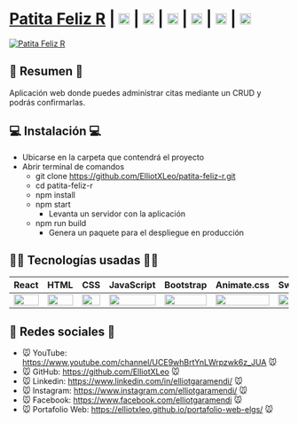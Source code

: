 # [Patita Feliz R](https://patita-feliz-r.netlify.app) | [<img src="https://i.postimg.cc/dtPYcvbM/youtube.png" alt="YouTube" height="20px"/>](https://www.youtube.com/channel/UCE9whBrtYnLWrpzwk6z_JUA) | [<img src="https://i.postimg.cc/5NBMxTJX/github.png" alt="GitHub" height="20px"/>](https://github.com/ElliotXLeo) | [<img src="https://i.postimg.cc/J7BLFtdc/linkedin.png" alt="Linkedin" height="20px"/>](https://www.linkedin.com/in/elliotgaramendi/) | [<img src="https://i.postimg.cc/sfJtqS4W/instagram.png" alt="Instagram" height="20px"/>](https://www.instagram.com/elliotgaramendi/) | [<img src="https://i.postimg.cc/7YHyZXZX/facebook.png" alt="Facebook" height="20px"/>](https://www.facebook.com/elliotgaramendi) | [<img src="https://i.postimg.cc/65TVxg9t/world-globe.png" alt="Portafolio Web" height="20px"/>](https://elliotxleo.github.io/portafolio-web-elgs/)

[![Patita Feliz R](https://i.postimg.cc/gJtMnC05/patita-feliz-r.png)](https://patita-feliz-r.netlify.app)

## 📜 Resumen 📜
Aplicación web donde puedes administrar citas mediante un CRUD y podrás confirmarlas.

## 💻 Instalación 💻
- Ubicarse en la carpeta que contendrá el proyecto
- Abrir terminal de comandos
  - git clone https://github.com/ElliotXLeo/patita-feliz-r.git
  - cd patita-feliz-r
  - npm install
  - npm start
    - Levanta un servidor con la aplicación
  - npm run build
    - Genera un paquete para el despliegue en producción

## 👨‍💻 Tecnologías usadas 👨‍💻
<table>
  <thead>
    <tr>
      <th>React</th>
      <th>HTML</th>
      <th>CSS</th>
      <th>JavaScript</th>
      <th>Bootstrap</th>
      <th>Animate.css</th>
      <th>SweetAler2</th>
    </tr>
  </thead>
  <tbody>
    <tr>
      <td>
        <img src="https://upload.wikimedia.org/wikipedia/commons/thumb/a/a7/React-icon.svg/1280px-React-icon.svg.png" width="100%" />
      </td>
      <td>
        <img src="https://i.postimg.cc/rF6WrLjr/html.png" width="100%" />
      </td>
      <td>
        <img src="https://i.postimg.cc/mgSDG9F2/css.png" width="100%" />
      </td>
      <td>
        <img
          src="https://upload.wikimedia.org/wikipedia/commons/thumb/9/99/Unofficial_JavaScript_logo_2.svg/1200px-Unofficial_JavaScript_logo_2.svg.png" width="100%" />
      </td>
      <td>
        <img
          src="https://upload.wikimedia.org/wikipedia/commons/thumb/b/b2/Bootstrap_logo.svg/1200px-Bootstrap_logo.svg.png"
          width="100%" />
      </td>
      <td>
          <img
            src="https://i.postimg.cc/mkp40CNs/animate-css.png" width="100%" />
      </td>
      <td>
        <img
          src="https://sweetalert2.github.io/images/SweetAlert2.png" width="100%" />
      </td>
    </tr>
  </tbody>
</table>

## 🤗 Redes sociales 🤗
- 🐭 YouTube: https://www.youtube.com/channel/UCE9whBrtYnLWrpzwk6z_JUA 🐭
- 🐭 GitHub: https://github.com/ElliotXLeo 🐭
- 🐭 Linkedin: https://www.linkedin.com/in/elliotgaramendi/ 🐭
- 🐭 Instagram: https://www.instagram.com/elliotgaramendi/ 🐭
- 🐭 Facebook: https://www.facebook.com/elliotgaramendi 🐭
- 🐭 Portafolio Web: https://elliotxleo.github.io/portafolio-web-elgs/ 🐭